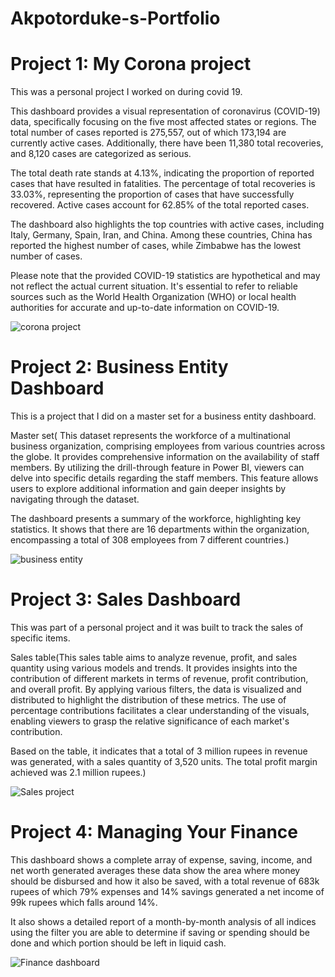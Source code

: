 # Akpotorduke-s-Portfolio

# Project 1: My Corona project

This was a personal project I worked on during covid 19.

This dashboard provides a visual representation of coronavirus (COVID-19) data, specifically focusing on the five most affected states or regions. The total number of cases reported is 275,557, out of which 173,194 are currently active cases. Additionally, there have been 11,380 total recoveries, and 8,120 cases are categorized as serious.

The total death rate stands at 4.13%, indicating the proportion of reported cases that have resulted in fatalities. The percentage of total recoveries is 33.03%, representing the proportion of cases that have successfully recovered. Active cases account for 62.85% of the total reported cases.

The dashboard also highlights the top countries with active cases, including Italy, Germany, Spain, Iran, and China. Among these countries, China has reported the highest number of cases, while Zimbabwe has the lowest number of cases.

Please note that the provided COVID-19 statistics are hypothetical and may not reflect the actual current situation. It's essential to refer to reliable sources such as the World Health Organization (WHO) or local health authorities for accurate and up-to-date information on COVID-19.




![corona project](https://github.com/Akpotorduke/Akpotorduke-s-Portfolio/assets/139318702/1e926493-d9a2-4a86-8478-31a8a85a2bed)




# Project 2: Business Entity Dashboard

This is a project that I did on a master set for a business entity dashboard.


Master set(  This dataset represents the workforce of a multinational business organization, comprising employees from various countries across the globe. It provides comprehensive information on the availability of staff members.
By utilizing the drill-through feature in Power BI, viewers can delve into specific details regarding the staff members. This feature allows users to explore additional information and gain deeper insights by navigating through the dataset.

The dashboard presents a summary of the workforce, highlighting key statistics. It shows that there are 16 departments within the organization, encompassing a total of 308 employees from 7 different countries.)



![business entity](https://github.com/Akpotorduke/Akpotorduke-s-Portfolio/assets/139318702/0f8403bd-4d52-4fc6-8d70-c3e02f9c7e46)




# Project 3: Sales Dashboard

This was part of a personal project and it was built to track the sales of specific items.

Sales table(This sales table aims to analyze revenue, profit, and sales quantity using various models and trends. It provides insights into the contribution of different markets in terms of revenue, profit contribution, and overall profit.
By applying various filters, the data is visualized and distributed to highlight the distribution of these metrics. The use of percentage contributions facilitates a clear understanding of the visuals, enabling viewers to grasp the relative significance of each market's contribution.

Based on the table, it indicates that a total of 3 million rupees in revenue was generated, with a sales quantity of 3,520 units. The total profit margin achieved was 2.1 million rupees.)




![Sales project](https://github.com/Akpotorduke/Akpotorduke-s-Portfolio/assets/139318702/f6279038-3fe3-4396-b408-52ef53118e50)



# Project 4: Managing Your Finance

This dashboard shows a complete array of expense, saving, income, and net worth generated averages these data show the area where money should be disbursed and how it also be saved, with a total revenue of 683k rupees of which 79% expenses and 14% savings generated a net income of 99k rupees which falls around 14%.

It also shows a detailed report of a month-by-month analysis of all indices using the filter you are able to determine if saving or spending should be done and which portion should be left in liquid cash.




![Finance dashboard](https://github.com/Akpotorduke/Akpotorduke-s-Portfolio/assets/139318702/07ee62a5-a355-4859-8757-59c801c7282a)

